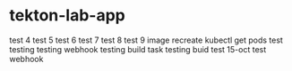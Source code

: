 # tekton-lab-app



test 4
test 5
test 6
test 7
test 8
test 9 image recreate
kubectl get pods test
testing
testing webhook
testing build task
testing buid
test 15-oct
test webhook


